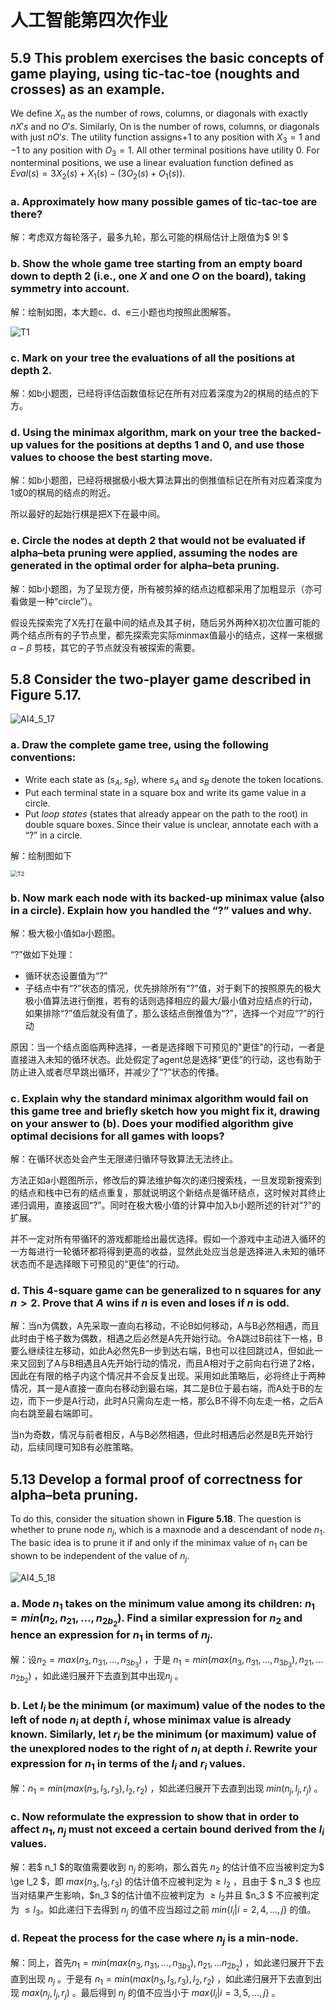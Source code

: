 # 人工智能第四次作业

## **5.9** This problem exercises the basic concepts of game playing, using tic-tac-toe (noughts and crosses) as an example.

 We define $X_n$ as the number of rows, columns, or diagonals with exactly $n X′s$ and no $O′s$. Similarly, On is the number of rows, columns, or diagonals with just $n O′s$. The utility function assigns$+1$ to any position with $X_3=1$ and $−1$ to any position with $O_3=1$. All other terminal positions have utility $0$. For nonterminal positions, we use a linear evaluation function defined as $Eval(s)=3X_2(s)+X_1(s)−(3O_2(s)+O_1(s))$.

### **a.** Approximately how many possible games of tic-tac-toe are there?

解：考虑双方每轮落子，最多九轮，那么可能的棋局估计上限值为$ 9! $

### **b.** Show the whole game tree starting from an empty board down to depth 2 (i.e., one $X$ and one $O$ on the board), taking symmetry into account.

解：绘制如图，本大题c、d、e三小题也均按照此图解答。

![T1](T1.png)

### **c.** Mark on your tree the evaluations of all the positions at depth 2.

解：如b小题图，已经将评估函数值标记在所有对应着深度为2的棋局的结点的下方。

### **d.** Using the minimax algorithm, mark on your tree the backed-up values for the positions at depths 1 and 0, and use those values to choose the best starting move.

解：如b小题图，已经将根据极小极大算法算出的倒推值标记在所有对应着深度为1或0的棋局的结点的附近。

所以最好的起始行棋是把X下在最中间。

### **e.** Circle the nodes at depth 2 that would not be evaluated if alpha–beta pruning were applied, assuming the nodes are generated in the optimal order for alpha–beta pruning.

解：如b小题图，为了呈现方便，所有被剪掉的结点边框都采用了加粗显示（亦可看做是一种“circle”）。

假设先探索完了X先打在最中间的结点及其子树，随后另外两种X初次位置可能的两个结点所有的子节点里，都先探索完实际minmax值最小的结点，这样一来根据 $\alpha - \beta$ 剪枝，其它的子节点就没有被探索的需要。

## **5.8** Consider the two-player game described in **Figure 5.17**.

![AI4_5_17](AI4_5_17.png)

### **a.** Draw the complete game tree, using the following conventions:

- Write each state as $(s_A,s_B)$, where $s_A$ and $s_B$ denote the token locations.
- Put each terminal state in a square box and write its game value in a circle.
- Put *loop states* (states that already appear on the path to the root) in double square boxes. Since their value is unclear, annotate each with a “?” in a circle.

解：绘制图如下

<img src="T2.png" alt="T2" style="zoom:67%;" />

### **b.** Now mark each node with its backed-up minimax value (also in a circle). Explain how you handled the “?” values and why.

解：极大极小值如a小题图。

“?”做如下处理：

- 循环状态设置值为“?”
- 子结点中有“?”状态的情况，优先排除所有“?”值，对于剩下的按照原先的极大极小值算法进行倒推，若有的话则选择相应的最大/最小值对应结点的行动，如果排除“?”值后就没有值了，那么该结点倒推值为“?”，选择一个对应“?”的行动

原因：当一个结点面临两种选择，一者是选择眼下可预见的"更佳"的行动，一者是直接进入未知的循环状态。此处假定了agent总是选择“更佳”的行动，这也有助于防止进入或者尽早跳出循环，并减少了“?”状态的传播。

### **c.** Explain why the standard minimax algorithm would fail on this game tree and briefly sketch how you might fix it, drawing on your answer to **(b)**. Does your modified algorithm give optimal decisions for all games with loops?

解：在循环状态处会产生无限递归循环导致算法无法终止。

方法正如a小题图所示，修改后的算法维护每次的递归搜索栈，一旦发现新搜索到的结点和栈中已有的结点重复，那就说明这个新结点是循环结点，这时候对其终止递归调用，直接返回“?”。同时在极大极小值的计算中加入b小题所述的针对"?"的扩展。

并不一定对所有带循环的游戏都能给出最优选择。假如一个游戏中主动进入循环的一方每进行一轮循环都将得到更高的收益，显然此处应当总是选择进入未知的循环状态而不是选择眼下可预见的“更佳”的行动。

### **d.** This 4-square game can be generalized to n squares for any $n>2$. Prove that $A$ wins if $n$ is even and loses if $n$ is odd.

解：当n为偶数，A先采取一直向右移动，不论B如何移动，A与B必然相遇，而且此时由于格子数为偶数，相遇之后必然是A先开始行动。令A跳过B前往下一格，B要么继续往左移动，如此A必然先B一步到达右端，B也可以往回跳过A，但如此一来又回到了A与B相遇且A先开始行动的情况，而且A相对于之前向右行进了2格，因此在有限的格子内这个情况并不会反复出现。采用如此策略后，必将终止于两种情况，其一是A直接一直向右移动到最右端，其二是B位于最右端，而A处于B的左边，而下一步是A行动，此时A只需向左走一格，那么B不得不向左走一格，之后A向右跳至最右端即可。

当n为奇数，情况与前者相反，A与B必然相遇，但此时相遇后必然是B先开始行动，后续同理可知B有必胜策略。

## **5.13** Develop a formal proof of correctness for alpha–beta pruning. 

To do this, consider the situation shown in **Figure 5.18**. The question is whether to prune node $n_j$, which is a maxnode and a descendant of node $n_1$. The basic idea is to prune it if and only if the minimax value of $n_1$ can be shown to be independent of the value of $n_j$.

![AI4_5_18](AI4_5_18.png)

### a. Mode $n_1$ takes on the minimum value among its children: $n_1=min(n_2,n_{21},\dots ,n_{2b_2})$. Find a similar expression for $n_2$ and hence an expression for $n_1$ in terms of $n_j$.

解：设$n_2 = max(n_3,n_{31},\dots ,n_{3b_3})$ ，于是 $n_1 = min(max(n_3,n_{31},\dots ,n_{3b_3}),n_{21},\dots n_{2b_2})$ ，如此递归展开下去直到其中出现$n_j$ 。

### b. Let $l_i$ be the minimum (or maximum) value of the nodes to the left of node $n_i$ at depth $i$, whose minimax value is already known. Similarly, let $r_i$ be the minimum (or maximum) value of the unexplored nodes to the right of $n_i$ at depth $i$. Rewrite your expression for $n_1$ in terms of the $l_i$ and $r_i$ values.

解：$n_1 = min(max(n_3,l_3,r_3),l_2,r_2)$ ，如此递归展开下去直到出现 $min(n_j,l_j,r_j)$ 。

### c. Now reformulate the expression to show that in order to affect $n_1,n_j$ must not exceed a certain bound derived from the $l_i$ values.

解：若$ n_1 $的取值需要收到 $n_j$ 的影响，那么首先 $n_2$ 的估计值不应当被判定为$ \ge l_2 $，即 $max(n_3,l_3,r_3)$ 的估计值不应被判定为$\ge l_2$ ，且由于 $ n_3 $ 也应当对结果产生影响，$n_3 $的估计值不应被判定为 $\ge l_2$并且 $n_3 $ 不应被判定为 $\le l_3$。如此递归下去得到 $n_j$ 的值不应当超过之前 $min\{ l_i | i=2,4,\dots ,j \}$ 的值。 

### d. Repeat the process for the case where $n_j$ is a min-node.

解：同上，首先$n_1 = min(max(n_3,n_{31},\dots ,n_{3b_3}),n_{21},\dots n_{2b_2})$ ，如此递归展开下去直到出现 $n_j$ 。于是有 $n_1 = min(max(n_3,l_3,r_3),l_2,r_2)$ ，如此递归展开下去直到出现 $max(n_j,l_j,r_j)$ 。最后得到 $n_j$ 的值不应当小于 $max\{l_i|i=3,5,\dots ,j\}$ 。